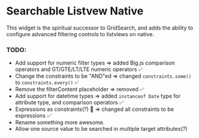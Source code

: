 # Searchable Listvew Native

This widget is the spiritual successor to GridSearch, and adds the ability to configure advanced filtering controls to
listviews on native.

### TODO:

-   Add support for numeric filter types => added Big.js comparison operators and GT/GTE/LT/LTE numeric operators ✅
-   Change the constraints to be "AND"ed => changed `constraints.some()` to `constraints.every()` ✅
-   Remove the filterContent placeholder => removed ✅
-   Add support for datetime types => added `instanceof Date` type for attribute type, and comparison operators ✅
-   Expressions as constraints(?) 🤯 => changed all constraints to be expressions ✅
-   Rename something more awesome.
-   Allow one source value to be searched in multiple target attributes(?)
